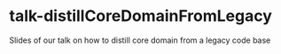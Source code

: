 # talk-distillCoreDomainFromLegacy
Slides of our talk on how to distill core domain from a legacy code base
